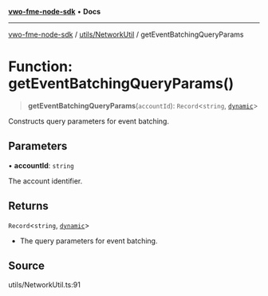 [**vwo-fme-node-sdk**](../../../README.md) • **Docs**

---

[vwo-fme-node-sdk](../../../modules.md) / [utils/NetworkUtil](../README.md) / getEventBatchingQueryParams

# Function: getEventBatchingQueryParams()

> **getEventBatchingQueryParams**(`accountId`): `Record`\<`string`, [`dynamic`](../../../types/Common/type-aliases/dynamic.md)\>

Constructs query parameters for event batching.

## Parameters

• **accountId**: `string`

The account identifier.

## Returns

`Record`\<`string`, [`dynamic`](../../../types/Common/type-aliases/dynamic.md)\>

- The query parameters for event batching.

## Source

utils/NetworkUtil.ts:91
